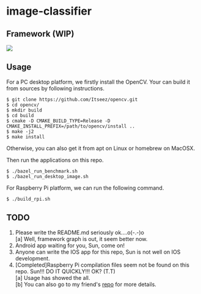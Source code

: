 # image-classifier

## Framework (WIP)

![](https://github.com/SunAriesCN/image-classifier/blob/master/docs/image_classifier_framework.png)


## Usage
For a PC desktop platform, we firstly install the OpenCV.
Your can build it from sources by following instructions.
```
$ git clone https://github.com/Itseez/opencv.git 
$ cd opencv/ 
$ mkdir build
$ cd build 
$ cmake -D CMAKE_BUILD_TYPE=Release -D CMAKE_INSTALL_PREFIX=/path/to/opencv/install .. 
$ make -j2
$ make install 
```
Otherwise, you can also get it from apt on Linux or homebrew on MacOSX.

Then run the applications on this repo.
```
$ ./bazel_run_benchmark.sh
$ ./bazel_run_desktop_image.sh
```

For Raspberry Pi platform, we can run the following command.
```
$ ./build_rpi.sh
```

## TODO
1. Please write the README.md seriously ok....o(-.-)o  
  [a] Well, framework graph is out, it seem better now.
2. Android app waiting for you, Sun, come on!
3. Anyone can write the IOS app for this repo, Sun is not well on IOS development.
4. [Completed]Raspberry Pi compilation files seem not be found on this repo. Sun!!! DO IT QUICKLY!!! OK? (T.T)  
  [a] Usage has showed the all.  
  [b] You can also go to my friend's [repo](https://github.com/Duan-JM/bazel-crosstools-compiler) for more details.
   
